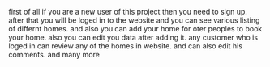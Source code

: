 first of all if you are a new user of this project then you need to sign up.
after that you will be loged in to the website and you can see various listing of differnt homes.
and also you can add your home for oter peoples to book your home.
also you can edit you data after adding it.
any customer who is loged in can review any of the homes in website. and can also edit his comments.
and many more

